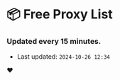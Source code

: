# :package: Free Proxy List
### Updated every 15 minutes.

- Last updated: `2024-10-26 12:34`

:heart:
